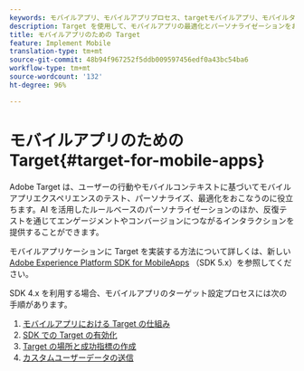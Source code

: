 ```yaml
---
keywords: モバイルアプリ、モバイルアプリプロセス、targetモバイルアプリ、モバイルターゲット場所、モバイルアプリ成功指標
description: Target を使用して、モバイルアプリの最適化とパーソナライゼーションをおこなうことができます。
title: モバイルアプリのための Target
feature: Implement Mobile
translation-type: tm+mt
source-git-commit: 48b94f967252f5ddb009597456edf0a43bc54ba6
workflow-type: tm+mt
source-wordcount: '132'
ht-degree: 96%

---
```



# モバイルアプリのための Target{#target-for-mobile-apps}

Adobe Target は、ユーザーの行動やモバイルコンテキストに基づいてモバイルアプリエクスペリエンスのテスト、パーソナライズ、最適化をおこなうのに役立ちます。AI を活用したルールベースのパーソナライゼーションのほか、反復テストを通じてエンゲージメントやコンバージョンにつながるインタラクションを提供することができます。

モバイルアプリケーションに Target を実装する方法について詳しくは、新しい [Adobe Experience Platform SDK for MobileApps](https://aep-sdks.gitbook.io/docs/using-mobile-extensions/adobe-target) （SDK 5.x）を参照してください。

SDK 4.x を利用する場合、モバイルアプリのターゲット設定プロセスには次の手順があります。

1. [モバイルアプリにおける Target の仕組み](/help/c-target-mobile-app/mobile-how-target-works-mobile-apps.md)
1. [SDK での Target の有効化](/help/c-target-mobile-app/mobile-enable-target-in-sdk.md)
1. [Target の場所と成功指標の作成](/help/c-target-mobile-app/mobile-create-location-and-metric.md)
1. [カスタムユーザーデータの送信](/help/c-target-mobile-app/mobile-custom-user-data.md)